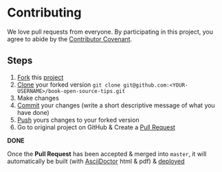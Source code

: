 # Contributing

We love pull requests from everyone. By participating in this project, you
agree to abide by the [Contributor Covenant](http://contributor-covenant.org).

## Steps

1. [Fork](https://help.github.com/articles/fork-a-repo/) this [project](https://github.com/eddiejaoude/book-open-source-tips) 
2. [Clone](https://help.github.com/articles/fork-a-repo/#step-2-create-a-local-clone-of-your-fork) your forked version `git clone git@github.com:<YOUR-USERNAME>/book-open-source-tips.git`
3. Make changes
4. [Commit](https://help.github.com/articles/adding-a-file-to-a-repository-using-the-command-line/) your changes (write a short descriptive message of what you have done)
5. [Push](https://help.github.com/articles/pushing-to-a-remote/) yours changes to your forked version
6. Go to original project on GitHub & Create a [Pull Request](https://help.github.com/articles/about-pull-requests/)

**DONE**

Once the **Pull Request** has been accepted & merged into `master`, it will automatically be built (with [AsciiDoctor](http://asciidoctor.org) html & pdf) & [deployed](https://eddiejaoude.github.io/book-open-source-tips/) 
